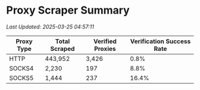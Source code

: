 # Proxy Scraper Summary

_Last Updated: 2025-03-25 04:57:11_

| Proxy Type | Total Scraped | Verified Proxies | Verification Success Rate |
|------------|--------------|------------------|--------------------------|
| HTTP | 443,952 | 3,426 | 0.8% |
| SOCKS4 | 2,230 | 197 | 8.8% |
| SOCKS5 | 1,444 | 237 | 16.4% |
